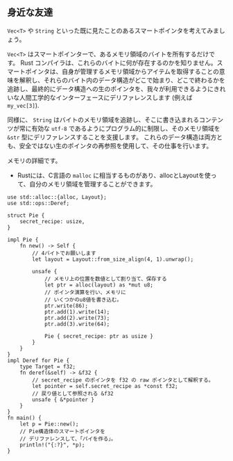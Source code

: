 ## 身近な友達

`Vec<T>` や `String` といった既に見たことのあるスマートポインタを考えてみましょう。

`Vec<T>` はスマートポインターで、あるメモリ領域のバイトを所有するだけです。 Rust コンパイラは、これらのバイトに何が存在するのかを知りません。スマートポインタは、自身が管理するメモリ領域からアイテムを取得することの意味を解釈し、それらのバイト内のデータ構造がどこで始まり、どこで終わるかを追跡し、最終的にデータ構造への生のポインタを、我々が利用できるようにきれいな人間工学的なインターフェースにデリファレンスします (例えば `my_vec[3]`).

同様に、 `String` はバイトのメモリ領域を追跡し、そこに書き込まれるコンテンツが常に有効な `utf-8` であるようにプログラム的に制限し、そのメモリ領域を `&str` 型にデリファレンスすることを支援します。 これらのデータ構造は両方とも、安全ではない生のポインタの再参照を使用して、その仕事を行います。

メモリの詳細です。

- Rustには、C言語の `malloc` に相当するものがあり、allocとLayoutを使って、自分のメモリ領域を管理することができます。

```
use std::alloc::{alloc, Layout};
use std::ops::Deref;

struct Pie {
    secret_recipe: usize,
}

impl Pie {
    fn new() -> Self {
        // 4バイトでお願いします
        let layout = Layout::from_size_align(4, 1).unwrap();

        unsafe {
            // メモリ上の位置を数値として割り当て、保存する
            let ptr = alloc(layout) as *mut u8;
            // ポインタ演算を行い、メモリに
            // いくつかのu8値を書き込む。
            ptr.write(86);
            ptr.add(1).write(14);
            ptr.add(2).write(73);
            ptr.add(3).write(64);

            Pie { secret_recipe: ptr as usize }
        }
    }
}
impl Deref for Pie {
    type Target = f32;
    fn deref(&self) -> &f32 {
        // secret_recipe のポインタを f32 の raw ポインタとして解釈する。
        let pointer = self.secret_recipe as *const f32;
        // 戻り値として参照される &f32
        unsafe { &*pointer }
    }
}
fn main() {
    let p = Pie::new();
    // Pie構造体のスマートポインタを
    // デリファレンスして、「パイを作る」。
    println!("{:?}", *p);
}
```
